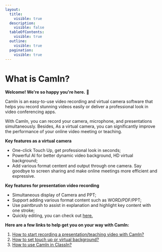 ```yaml
---
layout:
  title:
    visible: true
  description:
    visible: false
  tableOfContents:
    visible: true
  outline:
    visible: true
  pagination:
    visible: true
---
```


# What is CamIn?

**Welcome! We're so happy you're here.** 💓

CamIn is an easy-to-use video recording and virtual camera software that helps you record stunning videos easily or deliver a professional look in video conferencing apps.

With CamIn, you can record your camera, microphone, and presentations simultaneously. Besides, As a virtual camera, you can significantly improve the performance of your online video meeting or teaching.

**Key features as a virtual camera**&#x20;

* One-click Touch Up, get professional look in seconds;&#x20;
* Powerful AI for better dynamic video background, HD virtual background;&#x20;
* Add various format centent and output through one camera. Say goodbye to screen sharing and make online meetings more efficient and expressive.&#x20;

**Key features for presentation video recording**

* Simultaneous display of Camera and PPT;
* Support adding various format content such as WORD/PDF/PPT;
* Use paintbrush to assist in explanation and highlight key content with one stroke;
* Quickly editing, you can check out [here.](../camin-features/how-to-trim-your-video.md)

**Here are a few links to help get you on your way with CamIn:**

1. [How to start recording a presentation/teaching video with CamIn](how-to-record-a-presentation-video.md)[?](how-to-record-a-presentation-video.md)
2. [How to set touch up or virtual background?](how-to-set-touch-up-and-virtual-background.md)
3. [How to use CamIn in ClassIn?](how-to-use-camin-virtual-camera-in-classin.md)









